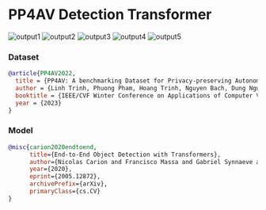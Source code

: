 # PP4AV Detection Transformer

![output1](https://github.com/AndreiMoraru123/DetrPP4AV/assets/81184255/92bc78da-63d3-4054-b81e-2f5d5ac6e76a)
![output2](https://github.com/AndreiMoraru123/DetrPP4AV/assets/81184255/b3d5854a-47c1-4330-8e63-0c4c419c124f)
![output3](https://github.com/AndreiMoraru123/DetrPP4AV/assets/81184255/2148118b-a3b0-4707-b9ed-2370332b8f19)
![output4](https://github.com/AndreiMoraru123/DetrPP4AV/assets/81184255/2e997620-6627-420b-b80a-5e751a40d52e)
![output5](https://github.com/AndreiMoraru123/DetrPP4AV/assets/81184255/29161b1a-56d8-4d7e-bab6-3ef5b9a5e17a)

### Dataset

```bib
@article{PP4AV2022,
  title = {PP4AV: A benchmarking Dataset for Privacy-preserving Autonomous Driving},
  author = {Linh Trinh, Phuong Pham, Hoang Trinh, Nguyen Bach, Dung Nguyen, Giang Nguyen, Huy Nguyen},
  booktitle = {IEEE/CVF Winter Conference on Applications of Computer Vision (WACV)},
  year = {2023}
}
```

### Model

```bib
@misc{carion2020endtoend,
      title={End-to-End Object Detection with Transformers}, 
      author={Nicolas Carion and Francisco Massa and Gabriel Synnaeve and Nicolas Usunier and Alexander Kirillov and Sergey Zagoruyko},
      year={2020},
      eprint={2005.12872},
      archivePrefix={arXiv},
      primaryClass={cs.CV}
}
```
